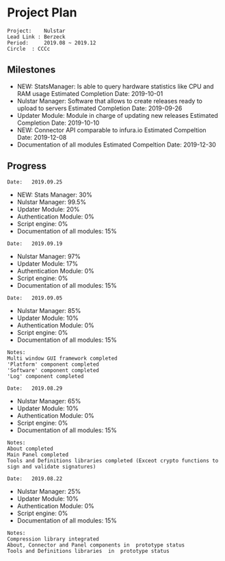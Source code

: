 # Project Plan
```
Project:	Nulstar
Lead Link : Berzeck
Period: 	2019.08 ~ 2019.12
Circle	: CCCc
```
## Milestones

- NEW: StatsManager: Is able to query hardware statistics like CPU and RAM usage 
   Estimated Completion Date: 2019-10-01
- Nulstar Manager: Software that allows to create releases ready to  upload to servers
   Estimated Completion Date: 2019-09-26
- Updater Module: Module in charge of updating new releases
   Estimated Completion Date: 2019-10-10
- NEW: Connector API comparable to infura.io
   Estimated Compeltion Date: 2019-12-08
- Documentation of all modules
   Estimated Compeltion Date: 2019-12-30

## Progress 

```
Date: 	2019.09.25
```
- NEW: Stats Manager: 30%
- Nulstar Manager: 99.5%
- Updater Module: 20%
- Authentication Module: 0%
- Script engine: 0%
- Documentation of all modules: 15%

```
Date: 	2019.09.19
```

- Nulstar Manager: 97%
- Updater Module: 17%
- Authentication Module: 0%
- Script engine: 0%
- Documentation of all modules: 15%

```
Date: 	2019.09.05 
```

- Nulstar Manager: 85%
- Updater Module: 10%
- Authentication Module: 0%
- Script engine: 0%
- Documentation of all modules: 15%

```
Notes:
Multi window GUI framework completed
'Platform' component completed
'Software' component completed
'Log' component completed
```

```
Date: 	2019.08.29 
```

- Nulstar Manager: 65%
- Updater Module: 10%
- Authentication Module: 0%
- Script engine: 0%
- Documentation of all modules: 15%

```
Notes:
About completed
Main Panel completed
Tools and Definitions libraries completed (Exceot crypto functions to sign and validate signatures)
```

```
Date: 	2019.08.22 
```

- Nulstar Manager: 25%
- Updater Module: 10%
- Authentication Module: 0%
- Script engine: 0%
- Documentation of all modules: 15%

```
Notes:
Compression library integrated
About, Connector and Panel components in  prototype status
Tools and Definitions libraries  in  prototype status

```
